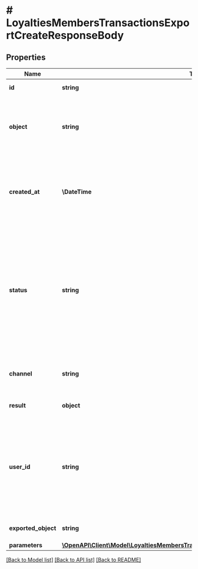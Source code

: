 # # LoyaltiesMembersTransactionsExportCreateResponseBody

## Properties

Name | Type | Description | Notes
------------ | ------------- | ------------- | -------------
**id** | **string** | Unique export ID. |
**object** | **string** | The type of object being represented. This object stores information about the export. | [default to 'export']
**created_at** | **\DateTime** | Timestamp representing the date and time when the export was scheduled in ISO 8601 format. |
**status** | **string** | Status of the export. Informs you whether the export has already been completed, i.e. indicates whether the file containing the exported data has been generated. | [default to 'SCHEDULED']
**channel** | **string** | The channel through which the export was triggered. | [optional]
**result** | **object** | Contains the URL of the CSV file. |
**user_id** | **string** | Identifies the specific user who initiated the export through the Voucherify Dashboard; returned when the channel value is WEBSITE. |
**exported_object** | **string** | The type of object to be exported. | [default to 'voucher_transactions']
**parameters** | [**\OpenAPI\Client\Model\LoyaltiesMembersTransactionsExportCreateRequestBodyParameters**](LoyaltiesMembersTransactionsExportCreateRequestBodyParameters.md) |  | [optional]

[[Back to Model list]](../../README.md#models) [[Back to API list]](../../README.md#endpoints) [[Back to README]](../../README.md)
